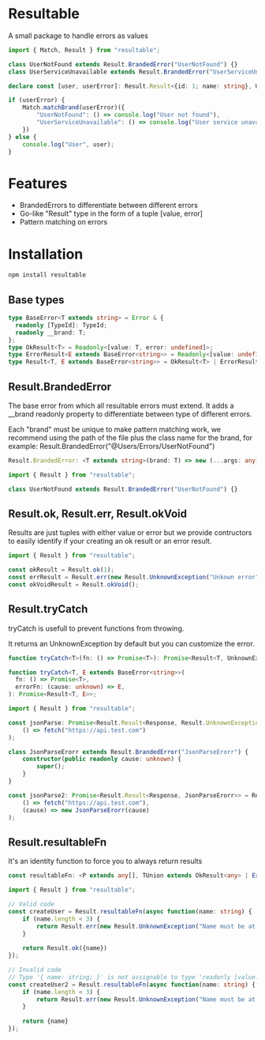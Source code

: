 # Resultable

A small package to handle errors as values

```typescript
import { Match, Result } from "resultable";

class UserNotFound extends Result.BrandedError("UserNotFound") {}
class UserServiceUnavailable extends Result.BrandedError("UserServiceUnavailable") {}

declare const [user, userError]: Result.Result<{id: 1; name: string}, UserNotFound|UserServiceUnavailable>;

if (userError) {
    Match.matchBrand(userError)({
        "UserNotFound": () => console.log("User not found"),
        "UserServiceUnavailable": () => console.log("User service unavailable")
    })
} else {
    console.log("User", user);
}
```

# Features

- BrandedErrors to differentiate between different errors
- Go-like "Result" type in the form of a tuple [value, error]
- Pattern matching on errors

# Installation

```bash
npm install resultable
```

## Base types
```typescript
type BaseError<T extends string> = Error & {
  readonly [TypeId]: TypeId;
  readonly __brand: T;
};
type OkResult<T> = Readonly<[value: T, error: undefined]>;
type ErrorResult<E extends BaseError<string>> = Readonly<[value: undefined, error: E]>;
type Result<T, E extends BaseError<string>> = OkResult<T> | ErrorResult<E>;
```

## Result.BrandedError
The base error from which all resultable errors must extend. It adds a __brand readonly property to differentiate between type of different errors.

Each "brand" must be unique to make pattern matching work, we recommend using the path of the file plus the class name for the brand, for example: Result.BrandedError("@Users/Errors/UserNotFound")

```typescript
Result.BrandedError: <T extends string>(brand: T) => new (...args: any) => BaseError<T>
```

```typescript
import { Result } from "resultable";

class UserNotFound extends Result.BrandedError("UserNotFound") {}
```

## Result.ok, Result.err, Result.okVoid
Results are just tuples with either value or error but we provide contructors to easily identify if your creating an ok result or an error result.

```typescript
import { Result } from "resultable";

const okResult = Result.ok(1);
const errResult = Result.err(new Result.UnknownException("Unkown error"));
const okVoidResult = Result.okVoid();
```

## Result.tryCatch
tryCatch is usefull to prevent functions from throwing.

It returns an UnknownException by default but you can customize the error.

```typescript
function tryCatch<T>(fn: () => Promise<T>): Promise<Result<T, UnknownException>>;

function tryCatch<T, E extends BaseError<string>>(
  fn: () => Promise<T>,
  errorFn: (cause: unknown) => E,
): Promise<Result<T, E>>;
```

```typescript
import { Result } from "resultable";

const jsonParse: Promise<Result.Result<Response, Result.UnknownException>> = Result.tryCatch(
    () => fetch("https://api.test.com")
);

class JsonParseErorr extends Result.BrandedError("JsonParseErorr") {
    constructor(public readonly cause: unknown) {
        super();
    }
}

const jsonParse2: Promise<Result.Result<Response, JsonParseErorr>> = Result.tryCatch(
    () => fetch("https://api.test.com"),
    (cause) => new JsonParseErorr(cause)
);
```

## Result.resultableFn
It's an identity function to force you to always return results

```typescript
const resultableFn: <P extends any[], TUnion extends OkResult<any> | ErrorResult<BaseError<string>>>(fn: (...args: P) => Promise<TUnion>) => ((...args: P) => Promise<MergeResults<TUnion>>)
```

```typescript
import { Result } from "resultable";

// Valid code
const createUser = Result.resultableFn(async function(name: string) {
    if (name.length < 3) {
        return Result.err(new Result.UnknownException("Name must be at least 3 characters"));
    }
    
    return Result.ok({name})
});

// Invalid code
// Type '{ name: string; }' is not assignable to type 'readonly [value: any, error: undefined] | readonly [value: undefined, error: BaseError<string>]'.
const createUser2 = Result.resultableFn(async function(name: string) {
    if (name.length < 3) {
        return Result.err(new Result.UnknownException("Name must be at least 3 characters"));
    }
    
    return {name}
});
```
